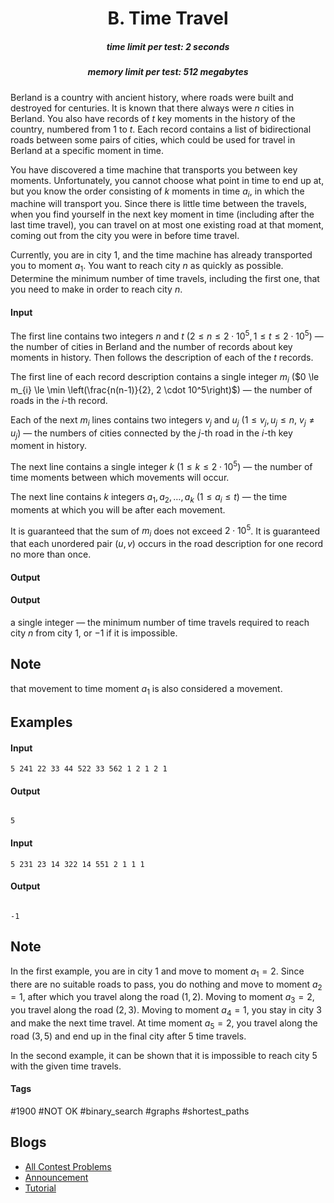 <h1 style='text-align: center;'> B. Time Travel</h1>

<h5 style='text-align: center;'>time limit per test: 2 seconds</h5>
<h5 style='text-align: center;'>memory limit per test: 512 megabytes</h5>

Berland is a country with ancient history, where roads were built and destroyed for centuries. It is known that there always were $n$ cities in Berland. You also have records of $t$ key moments in the history of the country, numbered from $1$ to $t$. Each record contains a list of bidirectional roads between some pairs of cities, which could be used for travel in Berland at a specific moment in time.

You have discovered a time machine that transports you between key moments. Unfortunately, you cannot choose what point in time to end up at, but you know the order consisting of $k$ moments in time $a_{i}$, in which the machine will transport you. Since there is little time between the travels, when you find yourself in the next key moment in time (including after the last time travel), you can travel on at most one existing road at that moment, coming out from the city you were in before time travel.

Currently, you are in city $1$, and the time machine has already transported you to moment $a_{1}$. You want to reach city $n$ as quickly as possible. Determine the minimum number of time travels, including the first one, that you need to make in order to reach city $n$.

#### Input

The first line contains two integers $n$ and $t$ ($2 \le n \le 2 \cdot 10^5, 1 \le t \le 2 \cdot 10^5$) — the number of cities in Berland and the number of records about key moments in history. Then follows the description of each of the $t$ records.

The first line of each record description contains a single integer $m_{i}$ ($0 \le m_{i} \le \min \left(\frac{n(n-1)}{2}, 2 \cdot 10^5\right)$) — the number of roads in the $i$-th record.

Each of the next $m_i$ lines contains two integers $v_{j}$ and $u_{j}$ ($1 \le v_{j}, u_{j} \le n$, $v_{j} \neq u_{j}$) — the numbers of cities connected by the $j$-th road in the $i$-th key moment in history.

The next line contains a single integer $k$ ($1 \le k \le 2 \cdot 10^5$) — the number of time moments between which movements will occur.

The next line contains $k$ integers $a_1, a_2, \ldots, a_k$ ($1 \le a_{i} \le t$) — the time moments at which you will be after each movement.

It is guaranteed that the sum of $m_{i}$ does not exceed $2 \cdot 10^5$. It is guaranteed that each unordered pair $(u, v)$ occurs in the road description for one record no more than once.

#### Output

#### Output

 a single integer — the minimum number of time travels required to reach city $n$ from city $1$, or $-1$ if it is impossible.

## Note

 that movement to time moment $a_{1}$ is also considered a movement.

## Examples

#### Input


```text
5 241 22 33 44 522 33 562 1 2 1 2 1
```
#### Output

```text

5

```
#### Input


```text
5 231 23 14 322 14 551 2 1 1 1
```
#### Output

```text

-1

```
## Note

In the first example, you are in city $1$ and move to moment $a_{1} = 2$. Since there are no suitable roads to pass, you do nothing and move to moment $a_{2} = 1$, after which you travel along the road $(1, 2)$. Moving to moment $a_{3} = 2$, you travel along the road $(2, 3)$. Moving to moment $a_{4} = 1$, you stay in city $3$ and make the next time travel. At time moment $a_{5} = 2$, you travel along the road $(3, 5)$ and end up in the final city after $5$ time travels.

In the second example, it can be shown that it is impossible to reach city $5$ with the given time travels.



#### Tags 

#1900 #NOT OK #binary_search #graphs #shortest_paths 

## Blogs
- [All Contest Problems](../Codeforces_Round_905_(Div._1).md)
- [Announcement](../blogs/Announcement.md)
- [Tutorial](../blogs/Tutorial.md)
